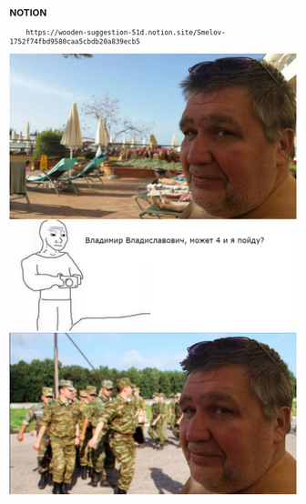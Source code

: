 ### NOTION
``` 
    https://wooden-suggestion-51d.notion.site/Smelov-1752f74fbd9580caa5cbdb20a839ecb5 
```
![alt text](image.png)
![alt text](image-1.png)